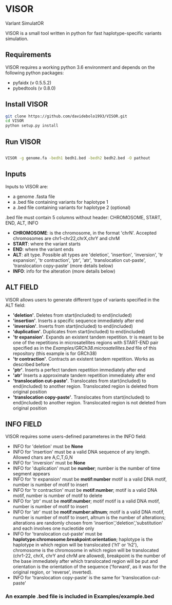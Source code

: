 # VISOR
VarIant SimulatOR


VISOR is a small tool written in python for fast haplotype-specific variants simulation.

## Requirements

VISOR requires a working python 3.6 environment and depends on the following python packages:

- pyfaidx (v 0.5.5.2)
- pybedtools (v 0.8.0)

## Install VISOR

```sh
git clone https://github.com/davidebolo1993/VISOR.git
cd VISOR
python setup.py install

```

## Run VISOR

```sh

VISOR -g genome.fa -bedh1 bedh1.bed -bedh2 bedh2.bed -O pathout

```


## Inputs

Inputs to VISOR are:

- a genome .fasta file
- a .bed file containing variants for haplotype 1
- a .bed file containing variants for haplotype 2 (optional)

.bed file must contain 5 columns without header: CHROMOSOME, START, END, ALT, INFO

- __CHROMOSOME__: is the chromosome, in the format 'chrN'. Accepted chromosomes are chr1-chr22,chrX,chrY and chrM
- __START__: where the variant starts
- __END__: where the variant ends
- __ALT__: alt type. Possible alt types are 'deletion', 'insertion', 'inversion', 'tr expansion', 'tr contraction', 'ptr', 'atr', 'translocation cut-paste', 'translocation copy-paste' (more details below)
- __INFO__: info for the alteration (more details below)


## ALT FIELD

VISOR allows users to generate different type of variants specified in the ALT field:

- __'deletion'__. Deletes from start(included) to end(included)
- __'insertion'__. Inserts a specific sequence immediately after end
- __'inversion'__. Inverts from start(included) to end(included)
- __'duplication'__. Duplicates from start(included) to end(included)
- __'tr expansion'__. Expands an existent tandem repetition. tr is meant to be one of the repetitions in microsatellites regions with START-END pair specified as in the _Examples/GRCh38.microsatellites.bed_ file of this repository (this example is for GRCh38)
- __'tr contraction'__. Contracts an existent tandem repetition. Works as described before
- __'ptr'__. Inserts a perfect tandem repetition immediately after end
- __'atr'__ Inserts a approximate tandem repetition immediately after end
- __'translocation cut-paste'__. Translocates from start(included) to end(included) to another region. Translocated region is deleted from original position
- __'translocation copy-paste'__. Translocates from start(included) to end(included) to another region. Translocated region is not deleted from original position


## INFO FIELD

VISOR requires some users-defined parameteres in the INFO field:

- INFO for 'deletion' must be __None__
- INFO for 'insertion' must be a valid DNA sequence of any length. Allowed chars are A,C,T,G,N
- INFO for 'inversion' must be __None__
- INFO for 'duplication' must be __number__; number is the number of time segment appears
- INFO for 'tr expansion' must be __motif:number__ motif is a valid DNA motif, number is number of motif to insert
- INFO for 'tr contraction' must be __motif:number__; motif is a valid DNA motif, number is number of motif to delete
- INFO for 'ptr' must be __motif:number__; motif motif is a valid DNA motif, number is number of motif to insert
- INFO for 'atr' must be __motif:number:altnum__; motif is a valid DNA motif, number is number of motif to insert, altnum is the number of alterations; alterations are randomly chosen from 'insertion','deletion','substitution' and each involves one nucleotide only
- INFO for 'translocation cut-paste' must be __haplotype:chromosome:breakpoint:orientation__; haplotype is the haplotype in which region will be translocated ('h1' or 'h2'), chromosome is the chromosome in which region will be translocated (chr1-22, chrX, chrY and chrM are allowed), breakpoint is the number of the base immediately after which translocated region will be put and orientation is the orientation of the sequence ('forward', as it was for the original region, or 'reverse', inverted).
- INFO for 'translocation copy-paste' is the same for 'translocation cut-paste'

### An example .bed file is included in Examples/example.bed

